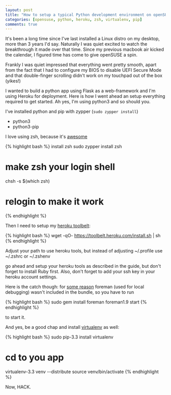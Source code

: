 ```yaml
---
layout: post
title: "How to setup a typical Python development environment on openSUSE"
categories: [opensuse, python, heroku, zsh, virtualenv, pip]
comments: true
---
```


It's been a long time since I've last installed a Linux distro on my desktop, more than 3 years I'd say. Naturally I was quiet excited to watch the breakthrough it made over that time. Since my previous macbook air kicked the calendar, I figured time has come to give openSUSE a spin.

Frankly I was quiet impressed that everything went pretty smooth, apart from the fact that I had to configure my BIOS to disable UEFI Secure Mode and that double-finger scrolling didn't work on my touchpad out of the box (yikes!)

I wanted to build a python app using Flask as a web-framework and I'm using Heroku for deployment. Here is how I went ahead an setup everything required to get started.
Ah yes, I'm using python3 and so should you.

I've installed python and pip with zypper (`sudo zypper install`)

* python3
* python3-pip

I love using zsh, because it's [awesome](http://fendrich.se/blog/2012/09/28/no)

 {% highlight bash %}
 install zsh
 sudo zypper install zsh
 # make zsh your login shell
 chsh -s $(which zsh)
 # relogin to make it work
 {% endhighlight %}

Then I need to setup my [heroku toolbelt](https://toolbelt.heroku.com/standalone):

{% highlight bash %}
wget -qO- https://toolbelt.heroku.com/install.sh | sh
{% endhighlight %}

Adjust your path to use heroku tools, but instead of adjusting ~/.profile use ~/.zshrc or ~/.zshenv

go ahead and setup your heroku tools as described in the guide, but don't forget to install Ruby first. Also, don't forget to add your ssh key in your heroku account settings.

Here is the catch though: for [some reason](https://help.heroku.com/tickets/101227) foreman (used for local debugging) wasn't included in the bundle, so you have to run 

{% highlight bash %}
sudo gem install foreman
foreman1.9 start
{% endhighlight %}

to start it.

And yes, be a good chap and install [virtualenv](http://docs.python-guide.org/en/latest/dev/virtualenvs/) as well: 

{% highlight bash %}
sudo pip-3.3 install virtualenv
# cd to you app 
virtualenv-3.3 venv --distribute
source venv/bin/activate
{% endhighlight %}

Now, HACK.

